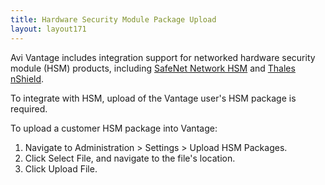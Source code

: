 ```yaml
---
title: Hardware Security Module Package Upload
layout: layout171
---
```

Avi Vantage includes integration support for networked hardware security module (HSM) products, including <a href="{% vpath %}//avi-vantage-integration-with-safenet-network-hsm">SafeNet Network HSM</a> and <a href="{% vpath %}/thales-nshield-integration-2">Thales nShield</a>.

To integrate with HSM, upload of the Vantage user's HSM package is required.

To upload a customer HSM package into Vantage:
<ol> 
 <li>Navigate to Administration &gt; Settings &gt; Upload HSM Packages.</li> 
 <li>Click Select File, and navigate to the file's location.</li> 
 <li>Click Upload File.</li> 
</ol> 